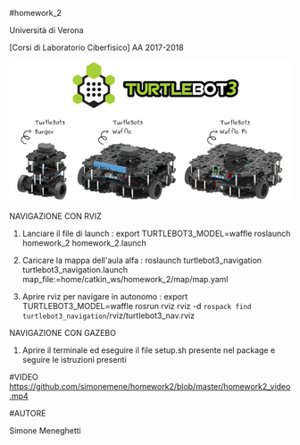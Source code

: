 #homework_2

Università di Verona

[Corsi di Laboratorio Ciberfisico]
AA 2017-2018<br>

![homework2](https://github.com/simonemene/homework2/blob/master/immagine/1.png)

NAVIGAZIONE CON RVIZ

1. Lanciare il file di launch : 
	export TURTLEBOT3_MODEL=waffle  roslaunch homework_2 homework_2.launch

2. Caricare la mappa dell'aula alfa :
	roslaunch turtlebot3_navigation turtlebot3_navigation.launch map_file:=home/catkin_ws/homework_2/map/map.yaml


3. Aprire rviz per navigare in autonomo : 
	export TURTLEBOT3_MODEL=waffle   rosrun rviz rviz -d `rospack find turtlebot3_navigation`/rviz/turtlebot3_nav.rviz

NAVIGAZIONE CON GAZEBO

1. Aprire il terminale ed eseguire il file setup.sh presente nel package e seguire le istruzioni presenti

#VIDEO
https://github.com/simonemene/homework2/blob/master/homework2_video.mp4



#AUTORE

Simone Meneghetti
